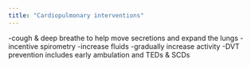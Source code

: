 ```yaml
---
title: "Cardiopulmonary interventions"
---
```

-cough &amp; deep breathe to help move secretions and expand the lungs
-incentive spirometry
-increase fluids
-gradually increase activity
-DVT prevention includes early ambulation and TEDs &amp; SCDs

